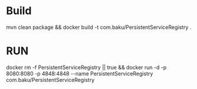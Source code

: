# Build
mvn clean package && docker build -t com.baku/PersistentServiceRegistry .

# RUN

docker rm -f PersistentServiceRegistry || true && docker run -d -p 8080:8080 -p 4848:4848 --name PersistentServiceRegistry com.baku/PersistentServiceRegistry 